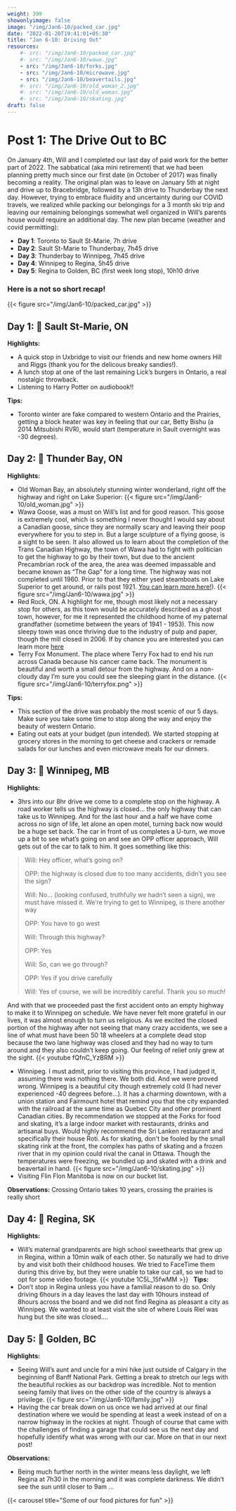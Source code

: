 ```yaml
---
weight: 399
showonlyimage: false
image: "/img/Jan6-10/packed_car.jpg"
date: "2022-01-20T19:41:01+05:30"
title: "Jan 6-10: Driving Out"
resources:
    #- src: "/img/Jan6-10/packed_car.jpg"
    #- src: "/img/Jan6-10/wawa.jpg"
    - src: "/img/Jan6-10/forks.jpg"
    - src: "/img/Jan6-10/microwave.jpg"
    - src: "/img/Jan6-10/beavertails.jpg"
    #- src: "/img/Jan6-10/old_woman_2.jpg"
    #- src: "/img/Jan6-10/old_woman.jpg"
    #- src: "/img/Jan6-10/skating.jpg"
draft: false
---
```


# Post 1: The Drive Out to BC

On January 4th, Will and I completed our last day of paid work for the better part of 2022. The sabbatical (aka mini retirement) that we had been planning pretty much since our first date (in October of 2017) was finally becoming a reality. The original plan was to leave on January 5th at night and drive up to Bracebridge, followed by a 13h drive to Thunderbay the next day. However, trying to embrace fluidity and uncertainty during our COVID travels, we realized while packing our belongings for a 3 month ski trip and leaving our remaining belongings somewhat well organized in Will’s parents house would require an additional day. The new plan became (weather and covid permitting): 

* **Day 1**: Toronto to Sault St-Marie, 7h drive
* **Day 2**: Sault St-Marie to Thunderbay, 7h45 drive
* **Day 3**: Thunderbay to Winnipeg, 7h45 drive
* **Day 4**: Winnipeg to Regina, 5h45 drive
* **Day 5**: Regina to Golden, BC (first week long stop), 10h10 drive


### Here is a not so short recap!

{{< figure src="/img/Jan6-10/packed_car.jpg" >}}
&nbsp;
&nbsp;

## Day 1: 🚙 Sault St-Marie, ON

**Highlights:**
* A quick stop in Uxbridge to visit our friends and new home owners Hill and Riggs (thank you for the delicous breaky sandies!).
* A lunch stop at one of the last remaining Lick’s burgers in Ontario, a real nostalgic throwback.  
* Listening to Harry Potter on audiobook!!

**Tips:**  
* Toronto winter are fake compared to western Ontario and the Prairies, getting a block heater was key in feeling that our car, Betty Bishu (a 2014 Mitsubishi RVR), would start (temperature in Sault overnight was -30 degrees). 

## Day 2: 🚙 Thunder Bay, ON

**Highlights:**
* Old Woman Bay, an absolutely stunning winter wonderland, right off the highway and right on Lake Superior:
{{< figure src="/img/Jan6-10/old_woman.jpg" >}}
&nbsp;
* Wawa Goose, was a must on Will’s list and for good reason. This goose is extremely cool, which is something I never thought I would say about a Canadian goose, since they are normally scary and leaving their poop everywhere for you to step in. But a large sculpture of a flying goose, is a sight to be seen. It also allowed us to learn about the completion of the Trans Canadian Highway, the town of Wawa had to fight with politician to get the highway to go by their town, but due to the ancient Precambrian rock of the area, the area was deemed impassable and became known as “The Gap” for a long time. The highway was not completed until 1960. Prior to that they either ysed steamboats on Lake Superior to get around, or rails post 1921. [You can learn more here!](https://www.wawa.cc/en/things-to-do/trans-canada-highway-and-the-wawa-goose.aspx#Trans-Canada-highway)).
{{< figure src="/img/Jan6-10/wawa.jpg" >}}
&nbsp;
* Red Rock, ON. A highlight for me, though most likely not a necessary stop for others, as this town would be accurately described as a ghost town, however, for me it represented the childhood home of my paternal grandfather (sometime between the years of 1941 - 1953). This now sleepy town was once thriving due to the industry of pulp and paper, though the mill closed in 2006. If by chance you are interested you can learn more [here](http://www.redrocktownship.com/community/history/street-scenes/) 
* Terry Fox Monument. The place where Terry Fox had to end his run across Canada because his cancer came back. The monument is beautiful and worth a small detour from the highway. And on a non-cloudy day I’m sure you could see the sleeping giant in the distance. 
{{< figure src="/img/Jan6-10/terryfox.png" >}}
&nbsp;

**Tips:** 
* This section of the drive was probably the most scenic of our 5 days. Make sure you take some time to stop along the way and enjoy the beauty of western Ontario. 
* Eating out eats at your budget (pun intended). We started stopping at grocery stores in the morning to get cheese and crackers or remade salads for our lunches and even microwave meals for our dinners. 

## Day 3: 🚙 Winnipeg, MB


**Highlights:** 
* 3hrs into our 8hr drive we come to a complete stop on the highway. A road worker tells us the highway is closed… the only highway that can take us to Winnipeg. And for the last hour and a half we have come across no sign of life, let alone an open motel, turning back now would be a huge set back. The car in front of us completes a U-turn, we move up a bit to see what’s going on and see an OPP officer approach, Will gets out of the car to talk to him. It goes something like this: 

> Will: Hey officer, what’s going on? 
> 
> OPP: the highway is closed due to too many accidents, didn’t you see the sign? 
> 
> Will: No… (looking confused, truthfully we hadn’t seen a sign), we must have missed it. We’re trying to get to Winnipeg, is there another way
> 
> OPP: You have to go west
> 
> Will: Through this highway? 
> 
> OPP: Yes
> 
> Will: So, can we go through? 
> 
> OPP: Yes if you drive carefully 
> 
> Will: Yes of course, we will be incredibly careful. Thank you so much! 

And with that we proceeded past the first accident onto an empty highway to make it to Winnipeg on schedule. We have never felt more grateful in our lives, it was almost enough to turn us religious. As we excited the closed portion of the highway after not seeing that many crazy accidents, we see a line of what must have been 50 18 wheelers at a complete dead stop because the two lane highway was closed and they had no way to turn around and they also couldn’t keep going. Our feeling of relief only grew at the sight. 
{{< youtube fQfnC_YzBRM >}}
&nbsp;
* Winnipeg. I must admit, prior to visiting this province, I had judged it, assuming there was nothing there. We both did. And we were proved wrong. Winnipeg is a beautiful city though extremely cold (I had never experienced -40 degrees before…). It has a charming downtown, with a union station and Fairmount hotel that remind you that the city expanded with the railroad at the same time as Quebec City and other prominent Canadian cities. By recommendation we stopped at the Forks for food and skating, it’s a large indoor market with restaurants, drinks and artisanal buys. Would highly recommend the Sri Lanken restaurant and specifically their house Roti. As for skating, don’t be fooled by the small skating rink at the front, the complex has paths of skating and a frozen river that in my opinion could rival the canal in Ottawa. Though the temperatures were freezing, we bundled up and skated with a drink and beavertail in hand. 
{{< figure src="/img/Jan6-10/skating.jpg" >}}
&nbsp;
* Visiting Flin Flon Manitoba is now on our bucket list.

**Observations:** 
Crossing Ontario takes 10 years, crossing the prairies is really short 

## Day 4: 🚙 Regina, SK

**Highlights:** 
* Will’s maternal grandparents are high school sweethearts that  grew up in Regina, within a 10min walk of each other. So naturally we had to drive by and visit both their childhood houses. We tried to FaceTime them during this drive by, but they were unable to take our call, so we had to opt for some video footage. 
{{< youtube 1C5L_15fwMM >}}
&nbsp;
**Tips:** 
* Don’t stop in Regina unless you have a familial reason to do so. Only driving 6hours in a day leaves the last day with 10hours instead of 8hours across the board and we did not find Regina as pleasant a city as Winnipeg. We wanted to at least visit the site of where Louis Riel was hung but the site was closed….

## Day 5: 🚙 Golden, BC

**Highlights:** 
* Seeing Will’s aunt and uncle for a mini hike just outside of Calgary in the beginning of Banff National Park. Getting a break to stretch our legs with the beautiful rockies as our backdrop was incredible. Not to mention seeing family that lives on the other side of the country is always a privilege. 
{{< figure src="/img/Jan6-10/family.jpg" >}}
&nbsp;
* Having the car break down on us once we had arrived at our final destination where we would be spending at least a week instead of on a narrow highway in the rockies at night. Though of course that came with the challenges of finding a garage that could see us the next day and hopefully identify what was wrong with our car. More on that in our next post!

**Observations:** 
* Being much further north in the winter means less daylight, we left Regina at 7h30 in the morning and it was complete darkness. We didn’t see the sun until closer to 9am … 

{{< carousel title="Some of our food pictures for fun" >}}

&nbsp;
&nbsp;
